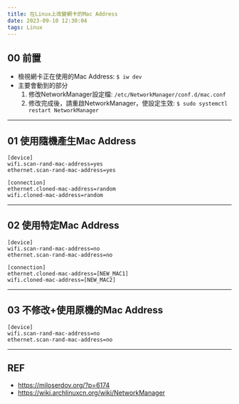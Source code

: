 ```yaml
---
title: 在Linux上改變網卡的Mac Address
date: 2023-09-10 12:30:04
tags: Linux
---
```


## 00 前置
- 檢視網卡正在使用的Mac Address: `$ iw dev`
- 主要會動到的部分
  1. 修改NetworkManager設定檔: `/etc/NetworkManager/conf.d/mac.conf`
  2. 修改完成後，請重啟NetworkManager，使設定生效: `$ sudo systemctl restart NetworkManager`

---

## 01 使用隨機產生Mac Address
```shell=
[device]
wifi.scan-rand-mac-address=yes
ethernet.scan-rand-mac-address=yes

[connection]
ethernet.cloned-mac-address=random
wifi.cloned-mac-address=random 
```
---

## 02 使用特定Mac Address
```shell=
[device]
wifi.scan-rand-mac-address=no
ethernet.scan-rand-mac-address=no

[connection]
ethernet.cloned-mac-address=[NEW_MAC1]
wifi.cloned-mac-address=[NEW_MAC2]
```
---

## 03 不修改+使用原機的Mac Address
```shell=
[device]
wifi.scan-rand-mac-address=no
ethernet.scan-rand-mac-address=no
```
---

## REF
- https://miloserdov.org/?p=6174
- https://wiki.archlinuxcn.org/wiki/NetworkManager
